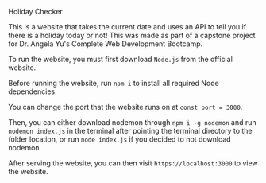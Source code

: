 Holiday Checker

This is a website that takes the current date and uses an API to tell you if there is a holiday today or not!
This was made as part of a capstone project for Dr. Angela Yu's Complete Web Development Bootcamp.

To run the website, you must first download `Node.js` from the official website.

Before running the website, run `npm i` to install all required Node dependencies.

You can change the port that the website runs on at `const port = 3000`.

Then, you can either download nodemon through `npm i -g nodemon` and run `nodemon index.js` in the terminal after pointing the terminal directory to the folder location, or run `node index.js` if you decided to not download nodemon.


After serving the website, you can then visit `https://localhost:3000` to view the website.

